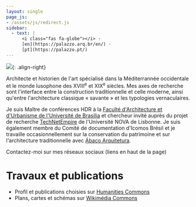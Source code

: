 ```yaml
---
layout: single
page_js:
- /assets/js/redirect.js
sidebar:
  - text: |
      <i class="fas fa-globe"></i> ·
      [en](https://palazzo.arq.br/en/) ·
      [pt](https://palazzo.pt/)
---
```


![](https://hcommons.org/app/uploads/sites/1001018/2021/05/pp-0535.jpg){: .align-right}

Architecte et historien de l'art spécialisé dans la Méditerrannée
occidentale et le monde lusophone des <span
class="smallcaps">XVIII</span><sup>e</sup> et <span
class="smallcaps">XIX</span><sup>e</sup> siècles. Mes axes de recherche
sont l'interface entre la construction traditionnelle et celle moderne,
ainsi qu'entre l'architecture classique « savante » et les typologies
vernaculaires.

Je suis Maître de conférences <span class="smallcaps">HDR</span> à la [Faculté
d'Architecture et d'Urbanisme de l'Université de
Brasilia](http://www.fau.unb.br) et chercheur invité auprès du projet de
recherche [TechNetEmpire](https://technetempire.fcsh.unl.pt/) de
l'Université <span class="smallcaps">NOVA</span> de Lisbonne. Je suis également membre du
Comité de documentation d'Icomos Brésil et je travaille
occasionnellement sur la conservation du patrimoine et sur
l'architecture traditionnelle avec
[Ábaco Arquitetura](https://www.abaco-arquitetura.com.br).

Contactez-moi sur mes réseaux sociaux (liens en haut de la page)

# Travaux et publications #

- Profil et publications choisies sur
  [Humanities Commons](https://sah.hcommons.org/members/palazzo/)
- Plans, cartes et schémas sur
  [Wikimédia Commons](https://commons.wikimedia.org/wiki/User:Arqpalazzo?uselang=fr)


